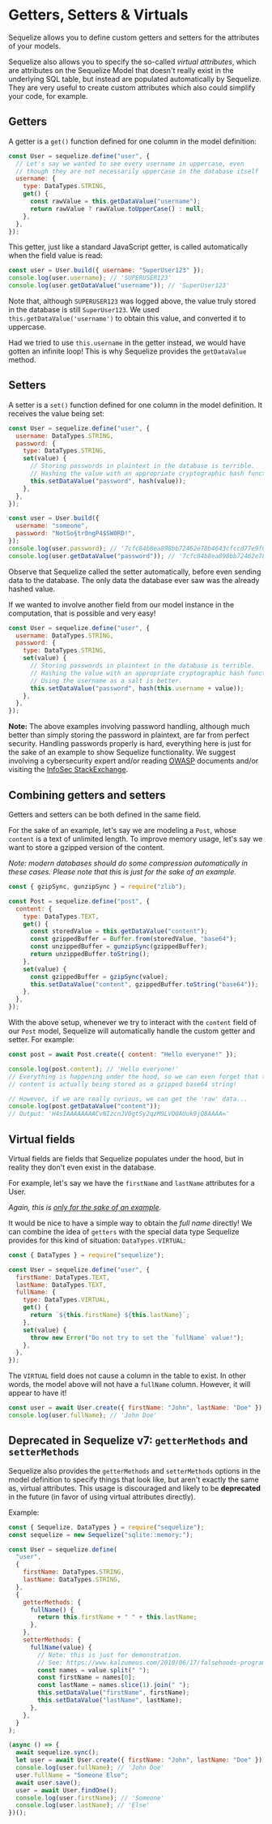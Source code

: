 # Getters, Setters & Virtuals

Sequelize allows you to define custom getters and setters for the attributes of your models.

Sequelize also allows you to specify the so-called _virtual attributes_, which are attributes on the Sequelize Model that doesn't really exist in the underlying SQL table, but instead are populated automatically by Sequelize. They are very useful to create custom attributes which also could simplify your code, for example.

## Getters

A getter is a `get()` function defined for one column in the model definition:

```js
const User = sequelize.define("user", {
  // Let's say we wanted to see every username in uppercase, even
  // though they are not necessarily uppercase in the database itself
  username: {
    type: DataTypes.STRING,
    get() {
      const rawValue = this.getDataValue("username");
      return rawValue ? rawValue.toUpperCase() : null;
    },
  },
});
```

This getter, just like a standard JavaScript getter, is called automatically when the field value is read:

```js
const user = User.build({ username: "SuperUser123" });
console.log(user.username); // 'SUPERUSER123'
console.log(user.getDataValue("username")); // 'SuperUser123'
```

Note that, although `SUPERUSER123` was logged above, the value truly stored in the database is still `SuperUser123`. We used `this.getDataValue('username')` to obtain this value, and converted it to uppercase.

Had we tried to use `this.username` in the getter instead, we would have gotten an infinite loop! This is why Sequelize provides the `getDataValue` method.

## Setters

A setter is a `set()` function defined for one column in the model definition. It receives the value being set:

```js
const User = sequelize.define("user", {
  username: DataTypes.STRING,
  password: {
    type: DataTypes.STRING,
    set(value) {
      // Storing passwords in plaintext in the database is terrible.
      // Hashing the value with an appropriate cryptographic hash function is better.
      this.setDataValue("password", hash(value));
    },
  },
});
```

```js
const user = User.build({
  username: "someone",
  password: "NotSo§tr0ngP4$SW0RD!",
});
console.log(user.password); // '7cfc84b8ea898bb72462e78b4643cfccd77e9f05678ec2ce78754147ba947acc'
console.log(user.getDataValue("password")); // '7cfc84b8ea898bb72462e78b4643cfccd77e9f05678ec2ce78754147ba947acc'
```

Observe that Sequelize called the setter automatically, before even sending data to the database. The only data the database ever saw was the already hashed value.

If we wanted to involve another field from our model instance in the computation, that is possible and very easy!

```js
const User = sequelize.define("user", {
  username: DataTypes.STRING,
  password: {
    type: DataTypes.STRING,
    set(value) {
      // Storing passwords in plaintext in the database is terrible.
      // Hashing the value with an appropriate cryptographic hash function is better.
      // Using the username as a salt is better.
      this.setDataValue("password", hash(this.username + value));
    },
  },
});
```

**Note:** The above examples involving password handling, although much better than simply storing the password in plaintext, are far from perfect security. Handling passwords properly is hard, everything here is just for the sake of an example to show Sequelize functionality. We suggest involving a cybersecurity expert and/or reading [OWASP](https://www.owasp.org/) documents and/or visiting the [InfoSec StackExchange](https://security.stackexchange.com/).

## Combining getters and setters

Getters and setters can be both defined in the same field.

For the sake of an example, let's say we are modeling a `Post`, whose `content` is a text of unlimited length. To improve memory usage, let's say we want to store a gzipped version of the content.

_Note: modern databases should do some compression automatically in these cases. Please note that this is just for the sake of an example._

```js
const { gzipSync, gunzipSync } = require("zlib");

const Post = sequelize.define("post", {
  content: {
    type: DataTypes.TEXT,
    get() {
      const storedValue = this.getDataValue("content");
      const gzippedBuffer = Buffer.from(storedValue, "base64");
      const unzippedBuffer = gunzipSync(gzippedBuffer);
      return unzippedBuffer.toString();
    },
    set(value) {
      const gzippedBuffer = gzipSync(value);
      this.setDataValue("content", gzippedBuffer.toString("base64"));
    },
  },
});
```

With the above setup, whenever we try to interact with the `content` field of our `Post` model, Sequelize will automatically handle the custom getter and setter. For example:

```js
const post = await Post.create({ content: "Hello everyone!" });

console.log(post.content); // 'Hello everyone!'
// Everything is happening under the hood, so we can even forget that the
// content is actually being stored as a gzipped base64 string!

// However, if we are really curious, we can get the 'raw' data...
console.log(post.getDataValue("content"));
// Output: 'H4sIAAAAAAAACvNIzcnJV0gtSy2qzM9LVQQAUuk9jQ8AAAA='
```

## Virtual fields

Virtual fields are fields that Sequelize populates under the hood, but in reality they don't even exist in the database.

For example, let's say we have the `firstName` and `lastName` attributes for a User.

_Again, this is [only for the sake of an example](https://www.kalzumeus.com/2010/06/17/falsehoods-programmers-believe-about-names/)._

It would be nice to have a simple way to obtain the _full name_ directly! We can combine the idea of `getters` with the special data type Sequelize provides for this kind of situation: `DataTypes.VIRTUAL`:

```js
const { DataTypes } = require("sequelize");

const User = sequelize.define("user", {
  firstName: DataTypes.TEXT,
  lastName: DataTypes.TEXT,
  fullName: {
    type: DataTypes.VIRTUAL,
    get() {
      return `${this.firstName} ${this.lastName}`;
    },
    set(value) {
      throw new Error("Do not try to set the `fullName` value!");
    },
  },
});
```

The `VIRTUAL` field does not cause a column in the table to exist. In other words, the model above will not have a `fullName` column. However, it will appear to have it!

```js
const user = await User.create({ firstName: "John", lastName: "Doe" });
console.log(user.fullName); // 'John Doe'
```

## Deprecated in Sequelize v7: `getterMethods` and `setterMethods`

Sequelize also provides the `getterMethods` and `setterMethods` options in the model definition to specify things that look like, but aren't exactly the same as, virtual attributes. This usage is discouraged and likely to be **deprecated** in the future (in favor of using virtual attributes directly).

Example:

```js
const { Sequelize, DataTypes } = require("sequelize");
const sequelize = new Sequelize("sqlite::memory:");

const User = sequelize.define(
  "user",
  {
    firstName: DataTypes.STRING,
    lastName: DataTypes.STRING,
  },
  {
    getterMethods: {
      fullName() {
        return this.firstName + " " + this.lastName;
      },
    },
    setterMethods: {
      fullName(value) {
        // Note: this is just for demonstration.
        // See: https://www.kalzumeus.com/2010/06/17/falsehoods-programmers-believe-about-names/
        const names = value.split(" ");
        const firstName = names[0];
        const lastName = names.slice(1).join(" ");
        this.setDataValue("firstName", firstName);
        this.setDataValue("lastName", lastName);
      },
    },
  }
);

(async () => {
  await sequelize.sync();
  let user = await User.create({ firstName: "John", lastName: "Doe" });
  console.log(user.fullName); // 'John Doe'
  user.fullName = "Someone Else";
  await user.save();
  user = await User.findOne();
  console.log(user.firstName); // 'Someone'
  console.log(user.lastName); // 'Else'
})();
```
